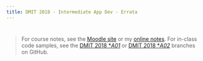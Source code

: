 ```yaml
---
title: DMIT 2018 - Intermediate App Dev - Errata
---
```

# 

> For course notes, see the [Moodle site](https://moodle.nait.ca) or my [online notes](https://DMIT-2018.github.io). For in-class code samples, see the [DMIT 2018 **A01*](https://github.com/dgilleland/2018-Sep-In-Class/tree/DMIT-2018-A01) or [DMIT 2018 **A02*](https://github.com/dgilleland/2018-Sep-In-Class/tree/DMIT-2018-A02) branches on GitHub.

